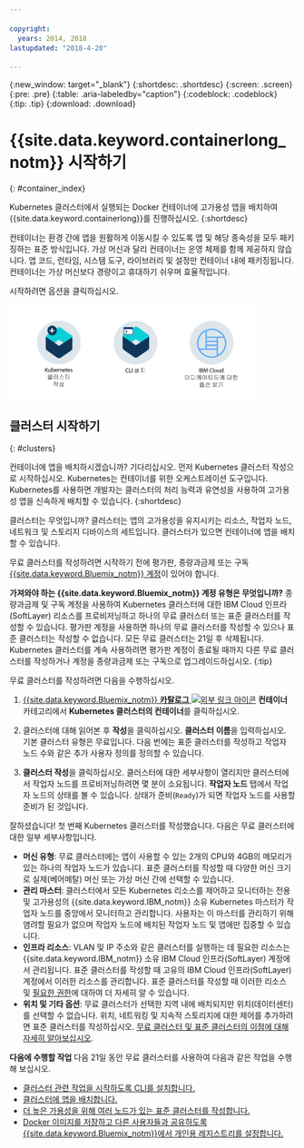 ```yaml
---

copyright:
  years: 2014, 2018
lastupdated: "2018-4-20"

---
```


{:new_window: target="_blank"}
{:shortdesc: .shortdesc}
{:screen: .screen}
{:pre: .pre}
{:table: .aria-labeledby="caption"}
{:codeblock: .codeblock}
{:tip: .tip}
{:download: .download}


# {{site.data.keyword.containerlong_notm}} 시작하기
{: #container_index}

Kubernetes 클러스터에서 실행되는 Docker 컨테이너에 고가용성 앱을 배치하여 {{site.data.keyword.containerlong}}를 진행하십시오.
{:shortdesc}

컨테이너는 환경 간에 앱을 원활하게 이동시킬 수 있도록 앱 및 해당 종속성을 모두 패키징하는 표준 방식입니다.  가상 머신과 달리 컨테이너는 운영 체제를 함께 제공하지 않습니다. 앱 코드, 런타임, 시스템 도구, 라이브러리 및 설정만 컨테이너 내에 패키징됩니다. 컨테이너는 가상 머신보다 경량이고 휴대하기 쉬우며 효율적입니다.


시작하려면 옵션을 클릭하십시오.

<img usemap="#home_map" border="0" class="image" id="image_ztx_crb_f1b" src="images/cs_public_dedicated_options.png" width="440" alt="{{site.data.keyword.containershort_notm}}를 빠르게 시작하려면 아이콘을 클릭하십시오. {{site.data.keyword.Bluemix_dedicated_notm}}에서 이 아이콘을 클릭하면 옵션이 표시됩니다. " style="width:440px;" />
<map name="home_map" id="home_map">
<area href="#clusters" alt="{{site.data.keyword.Bluemix_notm}}에서 Kubernetes 클러스터 시작하기" title="{{site.data.keyword.Bluemix_notm}}에서 Kubernetes 클러스터 시작하기" shape="rect" coords="-7, -8, 108, 211" />
<area href="cs_cli_install.html" alt="CLI를 설치하십시오." title="CLI를 설치하십시오." shape="rect" coords="155, -1, 289, 210" />
<area href="cs_dedicated.html#dedicated_environment" alt="{{site.data.keyword.Bluemix_dedicated_notm}} 클라우드 환경" title="{{site.data.keyword.Bluemix_notm}} 클라우드 환경" shape="rect" coords="326, -10, 448, 218" />
</map>


## 클러스터 시작하기
{: #clusters}

컨테이너에 앱을 배치하시겠습니까? 기다리십시오. 먼저 Kubernetes 클러스터 작성으로 시작하십시오. Kubernetes는 컨테이너를 위한 오케스트레이션 도구입니다. Kubernetes를 사용하면 개발자는 클러스터의 처리 능력과 유연성을 사용하여 고가용성 앱을 신속하게 배치할 수 있습니다.
{:shortdesc}

클러스터는 무엇입니까? 클러스터는 앱의 고가용성을 유지시키는 리소스, 작업자 노드, 네트워크 및 스토리지 디바이스의 세트입니다. 클러스터가 있으면 컨테이너에 앱을 배치할 수 있습니다.

무료 클러스터를 작성하려면 시작하기 전에 평가판, 종량과금제 또는 구독 [{{site.data.keyword.Bluemix_notm}} 계정](https://console.bluemix.net/registration/)이 있어야 합니다.

**가져와야 하는 {{site.data.keyword.Bluemix_notm}} 계정 유형은 무엇입니까?** 종량과금제 및 구독 계정을 사용하여 Kubernetes 클러스터에 대한 IBM Cloud 인프라(SoftLayer) 리소스를 프로비저닝하고 하나의 무료 클러스터 또는 표준 클러스터를 작성할 수 있습니다. 평가판 계정을 사용하면 하나의 무료 클러스터를 작성할 수 있으나 표준 클러스터는 작성할 수 없습니다. 모든 무료 클러스터는 21일 후 삭제됩니다. Kubernetes 클러스터를 계속 사용하려면 평가판 계정이 종료될 때까지 다른 무료 클러스터를 작성하거나 계정을 종량과금제 또는 구독으로 업그레이드하십시오.
{:tip}

무료 클러스터를 작성하려면 다음을 수행하십시오.

1.  [{{site.data.keyword.Bluemix_notm}} **카탈로그** ![외부 링크 아이콘](../icons/launch-glyph.svg "외부 링크 아이콘")](https://console.bluemix.net/catalog/?category=containers) **컨테이너** 카테고리에서 **Kubernetes 클러스터의 컨테이너**를 클릭하십시오.

2.  클러스터에 대해 읽어본 후 **작성**을 클릭하십시오. **클러스터 이름**을 입력하십시오. 기본 클러스터 유형은 무료입니다. 다음 번에는 표준 클러스터를 작성하고 작업자 노드 수와 같은 추가 사용자 정의를 정의할 수 있습니다.

3.  **클러스터 작성**을 클릭하십시오. 클러스터에 대한 세부사항이 열리지만 클러스터에서 작업자 노드를 프로비저닝하려면 몇 분이 소요됩니다. **작업자 노드** 탭에서 작업자 노드의 상태를 볼 수 있습니다. 상태가 준비(`Ready`)가 되면 작업자 노드를 사용할 준비가 된 것입니다.

잘하셨습니다! 첫 번째 Kubernetes 클러스터를 작성했습니다. 다음은 무료 클러스터에 대한 일부 세부사항입니다.

*   **머신 유형**: 무료 클러스터에는 앱이 사용할 수 있는 2개의 CPU와 4GB의 메모리가 있는 하나의 작업자 노드가 있습니다. 표준 클러스터를 작성할 때 다양한 머신 크기로 실제(베어메탈) 머신 또는 가상 머신 간에 선택할 수 있습니다.
*   **관리 마스터**: 클러스터에서 모든 Kubernetes 리소스를 제어하고 모니터하는 전용 및 고가용성의 {{site.data.keyword.IBM_notm}} 소유 Kubernetes 마스터가 작업자 노드를 중앙에서 모니터하고 관리합니다. 사용자는 이 마스터를 관리하기 위해 염려할 필요가 없으며 작업자 노드에 배치된 작업자 노드 및 앱에만 집중할 수 있습니다.
*   **인프라 리소스**: VLAN 및 IP 주소와 같은 클러스터를 실행하는 데 필요한 리소스는 {{site.data.keyword.IBM_notm}} 소유 IBM Cloud 인프라(SoftLayer) 계정에서 관리됩니다. 표준 클러스터를 작성할 때 고유의 IBM Cloud 인프라(SoftLayer) 계정에서 이러한 리소스를 관리합니다. 표준 클러스터를 작성할 때 이러한 리소스 및 [필요한 권한](cs_users.html#infra_access)에 대하여 더 자세히 알 수 있습니다.
*   **위치 및 기타 옵션**: 무료 클러스터가 선택한 지역 내에 배치되지만 위치(데이터센터)를 선택할 수 없습니다. 위치, 네트워킹 및 지속적 스토리지에 대한 제어를 추가하려면 표준 클러스터를 작성하십시오. [무료 클러스터 및 표준 클러스터의 이점에 대해 자세히 알아보십시오](cs_why.html#cluster_types).


**다음에 수행할 작업**
다음 21일 동안 무료 클러스터를 사용하여 다음과 같은 작업을 수행해 보십시오. 

* [클러스터 관련 작업을 시작하도록 CLI를 설치합니다.](cs_cli_install.html#cs_cli_install)
* [클러스터에 앱을 배치합니다. ](cs_app.html#app_cli)
* [더 높은 가용성을 위해 여러 노드가 있는 표준 클러스터를 작성합니다.](cs_clusters.html#clusters_ui)
* [Docker 이미지를 저장하고 다른 사용자들과 공유하도록 {{site.data.keyword.Bluemix_notm}}에서 개인용 레지스트리를 설정합니다.](/docs/services/Registry/index.html)

